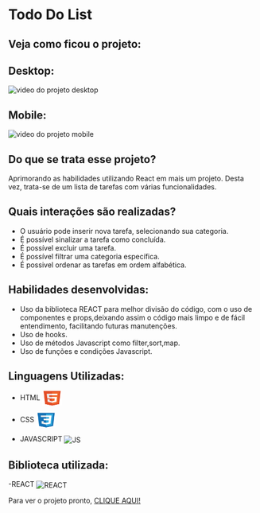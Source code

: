 # Todo Do List

 ## Veja como ficou o projeto:
 
 ## Desktop:
<img src="./src/videos-readme/shopping_cart_desktop.gif" alt="video do projeto desktop">
  
  ## Mobile:
   <img src="./src/videos-readme/shopping_cart_mobile.gif" alt="video do projeto mobile">
  
   
  ## Do que se trata esse projeto?
Aprimorando as habilidades utilizando React em mais um projeto.
Desta vez, trata-se de um lista de tarefas com várias funcionalidades.

## Quais interações são realizadas?
- O usuário pode inserir nova tarefa, selecionando sua categoria.
- É possível sinalizar a tarefa como concluída.
- É possível excluir uma tarefa.
- É possível filtrar uma categoria específica.
- É possivel ordenar as tarefas em ordem alfabética.

  
## Habilidades desenvolvidas:
- Uso da biblioteca REACT para melhor divisão do código, com o uso de componentes e props,deixando assim o código mais limpo e de fácil entendimento,
 facilitando futuras manutenções.
- Uso de hooks.
- Uso de métodos Javascript como filter,sort,map.
- Uso de funções e condições Javascript.


## Linguagens Utilizadas:
- HTML <img align="center" alt="HTML" height="30" width="40" src="https://raw.githubusercontent.com/devicons/devicon/master/icons/html5/html5-original.svg">

- CSS  <img align="center" alt="CSS" height="30" width="40" src="https://raw.githubusercontent.com/devicons/devicon/master/icons/css3/css3-original.svg">

- JAVASCRIPT  <img align="center" alt="JS" height="30" width="40" src="https://cdn.jsdelivr.net/gh/devicons/devicon/icons/javascript/javascript-original.svg" />

## Biblioteca utilizada:

-REACT <img align="center" alt="REACT" height="40px" src="https://cdn.jsdelivr.net/gh/devicons/devicon/icons/react/react-original-wordmark.svg" >     
          

Para ver o projeto pronto, [CLIQUE AQUI!](https://jessica-os.github.io/shopping-cart/)
